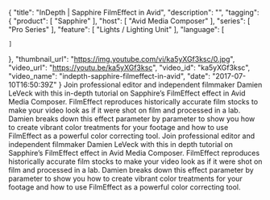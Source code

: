 {
  "title": "InDepth | Sapphire FilmEffect in Avid",
  "description": "",
  "tagging": {
    "product": [
      "Sapphire"
    ],
    "host": [
      "Avid Media Composer"
    ],
    "series": [
      "Pro Series"
    ],
    "feature": [
      "Lights / Lighting Unit"
    ],
    "language": [

    ]
  },
  "thumbnail_url": "https://img.youtube.com/vi/ka5yXGf3ksc/0.jpg",
  "video_url": "https://youtu.be/ka5yXGf3ksc",
  "video_id": "ka5yXGf3ksc",
  "video_name": "indepth-sapphire-filmeffect-in-avid",
  "date": "2017-07-10T16:50:39Z"
}
Join professional editor and independent filmmaker Damien LeVeck with this in-depth tutorial on Sapphire’s FilmEffect effect in Avid Media Composer. FilmEffect reproduces historically accurate film stocks to make your video look as if it were shot on film and processed in a lab. Damien breaks down this effect parameter by parameter to show you how to create vibrant color treatments for your footage and how to use FilmEffect as a powerful color correcting tool. Join professional editor and independent filmmaker Damien LeVeck with this in depth tutorial on Sapphire’s FilmEffect effect in Avid Media Composer. FilmEffect reproduces historically accurate film stocks to make your video look as if it were shot on film and processed in a lab. Damien breaks down this effect parameter by parameter to show you how to create vibrant color treatments for your footage and how to use FilmEffect as a powerful color correcting tool.
